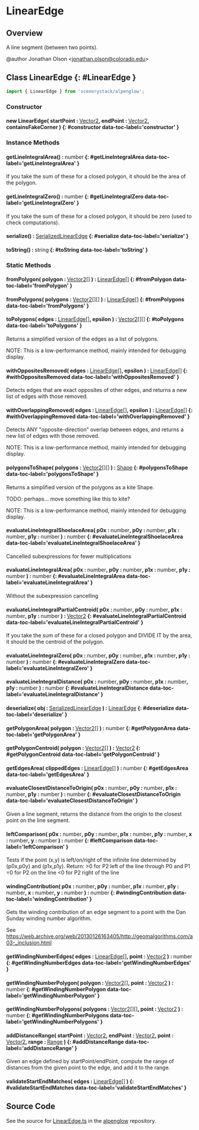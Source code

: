 # LinearEdge

## Overview

A line segment (between two points).

@author Jonathan Olson &lt;jonathan.olson@colorado.edu&gt;

## Class LinearEdge {: #LinearEdge }


```js
import { LinearEdge } from 'scenerystack/alpenglow';
```
### Constructor

#### new LinearEdge( startPoint : <span style="font-weight: 400;">[Vector2](../dot/Vector2.md)</span>, endPoint : <span style="font-weight: 400;">[Vector2](../dot/Vector2.md)</span>, containsFakeCorner ) {: #constructor data-toc-label='constructor' }

### Instance Methods

#### getLineIntegralArea() : <span style="font-weight: 400;"><span style="color: hsla(calc(var(--md-hue) + 180deg),80%,40%,1);">number</span></span> {: #getLineIntegralArea data-toc-label='getLineIntegralArea' }

If you take the sum of these for a closed polygon, it should be the area of the polygon.

#### getLineIntegralZero() : <span style="font-weight: 400;"><span style="color: hsla(calc(var(--md-hue) + 180deg),80%,40%,1);">number</span></span> {: #getLineIntegralZero data-toc-label='getLineIntegralZero' }

If you take the sum of these for a closed polygon, it should be zero (used to check computations).

#### serialize() : <span style="font-weight: 400;">[SerializedLinearEdge](../alpenglow/LinearEdge.md#SerializedLinearEdge)</span> {: #serialize data-toc-label='serialize' }

#### toString() : <span style="font-weight: 400;"><span style="color: hsla(calc(var(--md-hue) + 180deg),80%,40%,1);">string</span></span> {: #toString data-toc-label='toString' }

### Static Methods

#### fromPolygon( polygon : <span style="font-weight: 400;">[Vector2](../dot/Vector2.md)[]</span> ) : <span style="font-weight: 400;">[LinearEdge](../alpenglow/LinearEdge.md)[]</span> {: #fromPolygon data-toc-label='fromPolygon' }

#### fromPolygons( polygons : <span style="font-weight: 400;">[Vector2](../dot/Vector2.md)[][]</span> ) : <span style="font-weight: 400;">[LinearEdge](../alpenglow/LinearEdge.md)[]</span> {: #fromPolygons data-toc-label='fromPolygons' }

#### toPolygons( edges : <span style="font-weight: 400;">[LinearEdge](../alpenglow/LinearEdge.md)[]</span>, epsilon ) : <span style="font-weight: 400;">[Vector2](../dot/Vector2.md)[][]</span> {: #toPolygons data-toc-label='toPolygons' }

Returns a simplified version of the edges as a list of polygons.

NOTE: This is a low-performance method, mainly intended for debugging display.

#### withOppositesRemoved( edges : <span style="font-weight: 400;">[LinearEdge](../alpenglow/LinearEdge.md)[]</span>, epsilon ) : <span style="font-weight: 400;">[LinearEdge](../alpenglow/LinearEdge.md)[]</span> {: #withOppositesRemoved data-toc-label='withOppositesRemoved' }

Detects edges that are exact opposites of other edges, and returns a new list of edges with those removed.

#### withOverlappingRemoved( edges : <span style="font-weight: 400;">[LinearEdge](../alpenglow/LinearEdge.md)[]</span>, epsilon ) : <span style="font-weight: 400;">[LinearEdge](../alpenglow/LinearEdge.md)[]</span> {: #withOverlappingRemoved data-toc-label='withOverlappingRemoved' }

Detects ANY "opposite-direction" overlap between edges, and returns a new list of edges with those removed.

NOTE: This is a low-performance method, mainly intended for debugging display.

#### polygonsToShape( polygons : <span style="font-weight: 400;">[Vector2](../dot/Vector2.md)[][]</span> ) : <span style="font-weight: 400;">[Shape](../kite/Shape.md)</span> {: #polygonsToShape data-toc-label='polygonsToShape' }

Returns a simplified version of the polygons as a kite Shape.

TODO: perhaps... move something like this to kite?

NOTE: This is a low-performance method, mainly intended for debugging display.

#### evaluateLineIntegralShoelaceArea( p0x : <span style="font-weight: 400;"><span style="color: hsla(calc(var(--md-hue) + 180deg),80%,40%,1);">number</span></span>, p0y : <span style="font-weight: 400;"><span style="color: hsla(calc(var(--md-hue) + 180deg),80%,40%,1);">number</span></span>, p1x : <span style="font-weight: 400;"><span style="color: hsla(calc(var(--md-hue) + 180deg),80%,40%,1);">number</span></span>, p1y : <span style="font-weight: 400;"><span style="color: hsla(calc(var(--md-hue) + 180deg),80%,40%,1);">number</span></span> ) : <span style="font-weight: 400;"><span style="color: hsla(calc(var(--md-hue) + 180deg),80%,40%,1);">number</span></span> {: #evaluateLineIntegralShoelaceArea data-toc-label='evaluateLineIntegralShoelaceArea' }

Cancelled subexpressions for fewer multiplications

#### evaluateLineIntegralArea( p0x : <span style="font-weight: 400;"><span style="color: hsla(calc(var(--md-hue) + 180deg),80%,40%,1);">number</span></span>, p0y : <span style="font-weight: 400;"><span style="color: hsla(calc(var(--md-hue) + 180deg),80%,40%,1);">number</span></span>, p1x : <span style="font-weight: 400;"><span style="color: hsla(calc(var(--md-hue) + 180deg),80%,40%,1);">number</span></span>, p1y : <span style="font-weight: 400;"><span style="color: hsla(calc(var(--md-hue) + 180deg),80%,40%,1);">number</span></span> ) : <span style="font-weight: 400;"><span style="color: hsla(calc(var(--md-hue) + 180deg),80%,40%,1);">number</span></span> {: #evaluateLineIntegralArea data-toc-label='evaluateLineIntegralArea' }

Without the subexpression cancelling

#### evaluateLineIntegralPartialCentroid( p0x : <span style="font-weight: 400;"><span style="color: hsla(calc(var(--md-hue) + 180deg),80%,40%,1);">number</span></span>, p0y : <span style="font-weight: 400;"><span style="color: hsla(calc(var(--md-hue) + 180deg),80%,40%,1);">number</span></span>, p1x : <span style="font-weight: 400;"><span style="color: hsla(calc(var(--md-hue) + 180deg),80%,40%,1);">number</span></span>, p1y : <span style="font-weight: 400;"><span style="color: hsla(calc(var(--md-hue) + 180deg),80%,40%,1);">number</span></span> ) : <span style="font-weight: 400;">[Vector2](../dot/Vector2.md)</span> {: #evaluateLineIntegralPartialCentroid data-toc-label='evaluateLineIntegralPartialCentroid' }

If you take the sum of these for a closed polygon and DIVIDE IT by the area, it should be the centroid of the
polygon.

#### evaluateLineIntegralZero( p0x : <span style="font-weight: 400;"><span style="color: hsla(calc(var(--md-hue) + 180deg),80%,40%,1);">number</span></span>, p0y : <span style="font-weight: 400;"><span style="color: hsla(calc(var(--md-hue) + 180deg),80%,40%,1);">number</span></span>, p1x : <span style="font-weight: 400;"><span style="color: hsla(calc(var(--md-hue) + 180deg),80%,40%,1);">number</span></span>, p1y : <span style="font-weight: 400;"><span style="color: hsla(calc(var(--md-hue) + 180deg),80%,40%,1);">number</span></span> ) : <span style="font-weight: 400;"><span style="color: hsla(calc(var(--md-hue) + 180deg),80%,40%,1);">number</span></span> {: #evaluateLineIntegralZero data-toc-label='evaluateLineIntegralZero' }

#### evaluateLineIntegralDistance( p0x : <span style="font-weight: 400;"><span style="color: hsla(calc(var(--md-hue) + 180deg),80%,40%,1);">number</span></span>, p0y : <span style="font-weight: 400;"><span style="color: hsla(calc(var(--md-hue) + 180deg),80%,40%,1);">number</span></span>, p1x : <span style="font-weight: 400;"><span style="color: hsla(calc(var(--md-hue) + 180deg),80%,40%,1);">number</span></span>, p1y : <span style="font-weight: 400;"><span style="color: hsla(calc(var(--md-hue) + 180deg),80%,40%,1);">number</span></span> ) : <span style="font-weight: 400;"><span style="color: hsla(calc(var(--md-hue) + 180deg),80%,40%,1);">number</span></span> {: #evaluateLineIntegralDistance data-toc-label='evaluateLineIntegralDistance' }

#### deserialize( obj : <span style="font-weight: 400;">[SerializedLinearEdge](../alpenglow/LinearEdge.md#SerializedLinearEdge)</span> ) : <span style="font-weight: 400;">[LinearEdge](../alpenglow/LinearEdge.md)</span> {: #deserialize data-toc-label='deserialize' }

#### getPolygonArea( polygon : <span style="font-weight: 400;">[Vector2](../dot/Vector2.md)[]</span> ) : <span style="font-weight: 400;"><span style="color: hsla(calc(var(--md-hue) + 180deg),80%,40%,1);">number</span></span> {: #getPolygonArea data-toc-label='getPolygonArea' }

#### getPolygonCentroid( polygon : <span style="font-weight: 400;">[Vector2](../dot/Vector2.md)[]</span> ) : <span style="font-weight: 400;">[Vector2](../dot/Vector2.md)</span> {: #getPolygonCentroid data-toc-label='getPolygonCentroid' }

#### getEdgesArea( clippedEdges : <span style="font-weight: 400;">[LinearEdge](../alpenglow/LinearEdge.md)[]</span> ) : <span style="font-weight: 400;"><span style="color: hsla(calc(var(--md-hue) + 180deg),80%,40%,1);">number</span></span> {: #getEdgesArea data-toc-label='getEdgesArea' }

#### evaluateClosestDistanceToOrigin( p0x : <span style="font-weight: 400;"><span style="color: hsla(calc(var(--md-hue) + 180deg),80%,40%,1);">number</span></span>, p0y : <span style="font-weight: 400;"><span style="color: hsla(calc(var(--md-hue) + 180deg),80%,40%,1);">number</span></span>, p1x : <span style="font-weight: 400;"><span style="color: hsla(calc(var(--md-hue) + 180deg),80%,40%,1);">number</span></span>, p1y : <span style="font-weight: 400;"><span style="color: hsla(calc(var(--md-hue) + 180deg),80%,40%,1);">number</span></span> ) : <span style="font-weight: 400;"><span style="color: hsla(calc(var(--md-hue) + 180deg),80%,40%,1);">number</span></span> {: #evaluateClosestDistanceToOrigin data-toc-label='evaluateClosestDistanceToOrigin' }

Given a line segment, returns the distance from the origin to the closest point on the line segment.

#### leftComparison( p0x : <span style="font-weight: 400;"><span style="color: hsla(calc(var(--md-hue) + 180deg),80%,40%,1);">number</span></span>, p0y : <span style="font-weight: 400;"><span style="color: hsla(calc(var(--md-hue) + 180deg),80%,40%,1);">number</span></span>, p1x : <span style="font-weight: 400;"><span style="color: hsla(calc(var(--md-hue) + 180deg),80%,40%,1);">number</span></span>, p1y : <span style="font-weight: 400;"><span style="color: hsla(calc(var(--md-hue) + 180deg),80%,40%,1);">number</span></span>, x : <span style="font-weight: 400;"><span style="color: hsla(calc(var(--md-hue) + 180deg),80%,40%,1);">number</span></span>, y : <span style="font-weight: 400;"><span style="color: hsla(calc(var(--md-hue) + 180deg),80%,40%,1);">number</span></span> ) : <span style="font-weight: 400;"><span style="color: hsla(calc(var(--md-hue) + 180deg),80%,40%,1);">number</span></span> {: #leftComparison data-toc-label='leftComparison' }

Tests if the point (x,y) is left/on/right of the infinite line determined by (p0x,p0y) and (p1x,p1y).
Return: &gt;0 for P2 left of the line through P0 and P1
        =0 for P2  on the line
        &lt;0 for P2  right of the line

#### windingContribution( p0x : <span style="font-weight: 400;"><span style="color: hsla(calc(var(--md-hue) + 180deg),80%,40%,1);">number</span></span>, p0y : <span style="font-weight: 400;"><span style="color: hsla(calc(var(--md-hue) + 180deg),80%,40%,1);">number</span></span>, p1x : <span style="font-weight: 400;"><span style="color: hsla(calc(var(--md-hue) + 180deg),80%,40%,1);">number</span></span>, p1y : <span style="font-weight: 400;"><span style="color: hsla(calc(var(--md-hue) + 180deg),80%,40%,1);">number</span></span>, x : <span style="font-weight: 400;"><span style="color: hsla(calc(var(--md-hue) + 180deg),80%,40%,1);">number</span></span>, y : <span style="font-weight: 400;"><span style="color: hsla(calc(var(--md-hue) + 180deg),80%,40%,1);">number</span></span> ) : <span style="font-weight: 400;"><span style="color: hsla(calc(var(--md-hue) + 180deg),80%,40%,1);">number</span></span> {: #windingContribution data-toc-label='windingContribution' }

Gets the winding contribution of an edge segment to a point with the Dan Sunday winding number algorithm.

See https://web.archive.org/web/20130126163405/http://geomalgorithms.com/a03-_inclusion.html

#### getWindingNumberEdges( edges : <span style="font-weight: 400;">[LinearEdge](../alpenglow/LinearEdge.md)[]</span>, point : <span style="font-weight: 400;">[Vector2](../dot/Vector2.md)</span> ) : <span style="font-weight: 400;"><span style="color: hsla(calc(var(--md-hue) + 180deg),80%,40%,1);">number</span></span> {: #getWindingNumberEdges data-toc-label='getWindingNumberEdges' }

#### getWindingNumberPolygon( polygon : <span style="font-weight: 400;">[Vector2](../dot/Vector2.md)[]</span>, point : <span style="font-weight: 400;">[Vector2](../dot/Vector2.md)</span> ) : <span style="font-weight: 400;"><span style="color: hsla(calc(var(--md-hue) + 180deg),80%,40%,1);">number</span></span> {: #getWindingNumberPolygon data-toc-label='getWindingNumberPolygon' }

#### getWindingNumberPolygons( polygons : <span style="font-weight: 400;">[Vector2](../dot/Vector2.md)[][]</span>, point : <span style="font-weight: 400;">[Vector2](../dot/Vector2.md)</span> ) : <span style="font-weight: 400;"><span style="color: hsla(calc(var(--md-hue) + 180deg),80%,40%,1);">number</span></span> {: #getWindingNumberPolygons data-toc-label='getWindingNumberPolygons' }

#### addDistanceRange( startPoint : <span style="font-weight: 400;">[Vector2](../dot/Vector2.md)</span>, endPoint : <span style="font-weight: 400;">[Vector2](../dot/Vector2.md)</span>, point : <span style="font-weight: 400;">[Vector2](../dot/Vector2.md)</span>, range : <span style="font-weight: 400;">[Range](../dot/Range.md)</span> ) {: #addDistanceRange data-toc-label='addDistanceRange' }

Given an edge defined by startPoint/endPoint, compute the range of distances from the given point to the edge, and
add it to the range.

#### validateStartEndMatches( edges : <span style="font-weight: 400;">[LinearEdge](../alpenglow/LinearEdge.md)[]</span> ) {: #validateStartEndMatches data-toc-label='validateStartEndMatches' }



## Source Code

See the source for [LinearEdge.ts](https://github.com/phetsims/alpenglow/blob/main/js/cag/LinearEdge.ts) in the [alpenglow](https://github.com/phetsims/alpenglow) repository.
